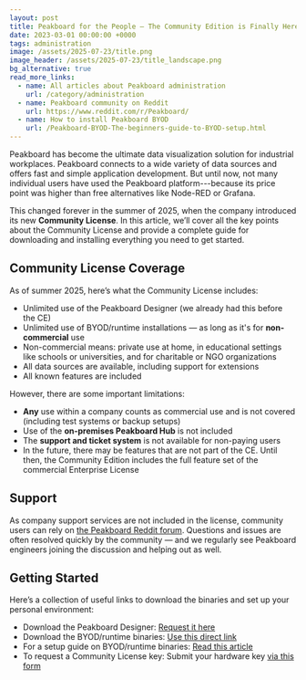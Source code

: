 ```yaml
---
layout: post
title: Peakboard for the People — The Community Edition is Finally Here
date: 2023-03-01 00:00:00 +0000
tags: administration
image: /assets/2025-07-23/title.png
image_header: /assets/2025-07-23/title_landscape.png
bg_alternative: true
read_more_links:
  - name: All articles about Peakboard administration
    url: /category/administration
  - name: Peakboard community on Reddit
    url: https://www.reddit.com/r/Peakboard/
  - name: How to install Peakboard BYOD
    url: /Peakboard-BYOD-The-beginners-guide-to-BYOD-setup.html
---
```

Peakboard has become the ultimate data visualization solution for industrial workplaces. Peakboard connects to a wide variety of data sources and offers fast and simple application development. But until now, not many individual users have used the Peakboard platform---because its price point was higher than free alternatives like Node-RED or Grafana.

This changed forever in the summer of 2025, when the company introduced its new **Community License**. In this article, we’ll cover all the key points about the Community License and provide a complete guide for downloading and installing everything you need to get started.

## Community License Coverage

As of summer 2025, here’s what the Community License includes:

- Unlimited use of the Peakboard Designer (we already had this before the CE)
- Unlimited use of BYOD/runtime installations — as long as it's for **non-commercial** use
- Non-commercial means: private use at home, in educational settings like schools or universities, and for charitable or NGO organizations
- All data sources are available, including support for extensions
- All known features are included

However, there are some important limitations:

- **Any** use within a company counts as commercial use and is not covered (including test systems or backup setups)
- Use of the **on-premises Peakboard Hub** is not included
- The **support and ticket system** is not available for non-paying users
- In the future, there may be features that are not part of the CE. Until then, the Community Edition includes the full feature set of the commercial Enterprise License

## Support

As company support services are not included in the license, community users can rely on [the Peakboard Reddit forum](https://www.reddit.com/r/Peakboard/). Questions and issues are often resolved quickly by the community — and we regularly see Peakboard engineers joining the discussion and helping out as well.

## Getting Started

Here’s a collection of useful links to download the binaries and set up your personal environment:

- Download the Peakboard Designer: [Request it here](https://www.peakboard.com/en/product/peakboard-designer)
- Download the BYOD/runtime binaries: [Use this direct link](https://peakboard.com/download/Peakboard/master/PeakboardRuntimeSetupUI.exe)
- For a setup guide on BYOD/runtime binaries: [Read this article](https://how-to-dismantle-a-peakboard-box.com/Peakboard-BYOD-The-beginners-guide-to-BYOD-setup.html)
- To request a Community License key: Submit your hardware key [via this form](https://www.peakboard.com/testing---page2)

